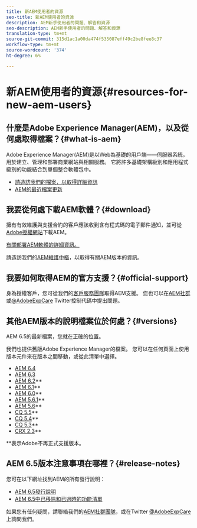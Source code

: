```yaml
---
title: 新AEM使用者的資源
seo-title: 新AEM使用者的資源
description: AEM新手使用者的問題、解答和資源
seo-description: AEM新手使用者的問題、解答和資源
translation-type: tm+mt
source-git-commit: 315d1ac1a00da474f535087eff49c2be8fee8c37
workflow-type: tm+mt
source-wordcount: '374'
ht-degree: 6%

---
```



# 新AEM使用者的資源{#resources-for-new-aem-users}

## 什麼是Adobe Experience Manager(AEM)，以及從何處取得檔案？{#what-is-aem}

Adobe Experience Manager(AEM)是以Web為基礎的用戶端——伺服器系統，用於建立、管理和部署商業網站與相關服務。 它將許多基礎架構級別和應用程式級別的功能結合到單個整合軟體包中。

* [請造訪我們的檔案，以取得詳細資訊](/help/sites-deploying/home.md)
* [AEM的最近檔案更新](https://helpx.adobe.com/experience-manager/documentation-updates.html)

## 我要從何處下載AEM軟體？{#download}

擁有有效維護與支援合約的客戶應該收到含有程式碼的電子郵件通知，並可從[Adobe授權網站](http://licensing.adobe.com/)下載AEM。

[有關部署AEM軟體的詳細資訊。](/help/sites-deploying/home.md)

請造訪我們的[AEM維護中樞](https://helpx.adobe.com/experience-manager/aem-releases-updates.html)，以取得有關AEM版本的資訊。

## 我要如何取得AEM的官方支援？{#official-support}

身為授權客戶，您可從我們的[客戶服務團隊](https://helpx.adobe.com/tw/marketing-cloud/contact-support.html)取得AEM支援。 您也可以在[AEM社群](https://forums.adobe.com/community/experience-cloud/marketing-cloud/experience-manager)或[@AdobeExpCare](https://twitter.com/adobeexpcare) Twitter控制代碼中提出問題。

## 其他AEM版本的說明檔案位於何處？{#versions}

AEM 6.5的最新檔案，您就在正確的位置。

我們也提供舊版Adobe Experience Manager的檔案。 您可以在任何頁面上使用版本元件來在版本之間移動，或從此清單中選擇。

* [AEM 6.4](https://helpx.adobe.com/tw/support/experience-manager/6-4.html)
* [AEM 6.3](https://helpx.adobe.com/tw/support/experience-manager/6-3.html)
* [AEM 6.2](https://helpx.adobe.com/tw/support/experience-manager/6-2.html)**
* [AEM 6.1](https://docs.adobe.com/docs/en/aem/6-1.html)**
* [AEM 6.0](https://docs.adobe.com/docs/en/aem/6-0.html)**
* [AEM 5.6.1](https://helpx.adobe.com/experience-manager/aem-previous-versions.html)**
* [AEM 5.6](https://helpx.adobe.com/experience-manager/aem-previous-versions.html)**
* [CQ 5.5](https://helpx.adobe.com/experience-manager/aem-previous-versions.html)**
* [CQ 5.4](https://helpx.adobe.com/experience-manager/aem-previous-versions.html)**
* [CQ 5.3](https://helpx.adobe.com/experience-manager/aem-previous-versions.html)**
* [CRX 2.3](https://helpx.adobe.com/experience-manager/aem-previous-versions.html)**

**表示Adobe不再正式支援版本。

## AEM 6.5版本注意事項在哪裡？{#release-notes}

您可在以下網址找到AEM的所有發行說明：

* [AEM 6.5發行說明](/help/release-notes/home.md)
* [AEM 6.5中已移除和已過時的功能清單](/help/release-notes/deprecated-removed-features.md)

如果您有任何疑問，請聯絡我們的[AEM社群團隊](http://help-forums.adobe.com/content/adobeforums/en/experience-manager-forum/adobe-experience-manager.html)，或在Twitter [@AdobeExpCare](https://twitter.com/adobeexpcare)上詢問我們。
